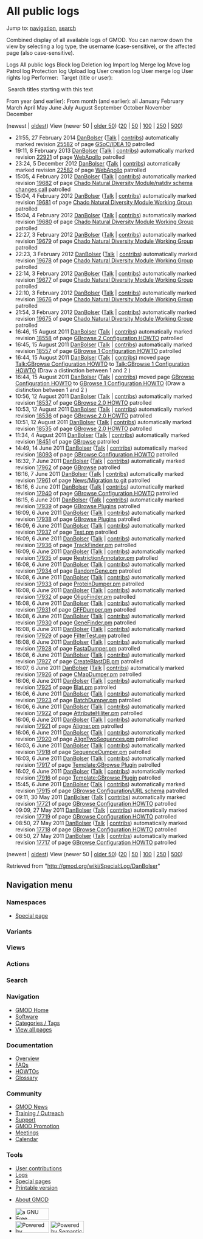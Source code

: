 <div id="mw-page-base" class="noprint">

</div>

<div id="mw-head-base" class="noprint">

</div>

<div id="content" class="mw-body" role="main">

<span id="top"></span>

<div id="mw-js-message" style="display:none;">

</div>



# <span dir="auto">All public logs</span>

<div id="bodyContent">

<div id="contentSub">

</div>

<div id="jump-to-nav" class="mw-jump">

Jump to: [navigation](#mw-navigation), [search](#p-search)

</div>

<div id="mw-content-text">

Combined display of all available logs of GMOD. You can narrow down the
view by selecting a log type, the username (case-sensitive), or the
affected page (also case-sensitive).

Logs All public logs Block log Deletion log Import log Merge log Move
log Patrol log Protection log Upload log User creation log User merge
log User rights log <span style="white-space: nowrap">Performer: </span>
<span style="white-space: nowrap">Target (title or user): </span>

 Search titles starting with this text

From year (and earlier): From month (and earlier): all January February
March April May June July August September October November December

(newest \| <a
href="/mediawiki/index.php?title=Special:Log/DanBolser&amp;dir=prev&amp;type=&amp;user=DanBolser"
class="mw-lastlink" rel="last" title="Special:Log/DanBolser">oldest</a>)
View (newer 50 \| <a
href="/mediawiki/index.php?title=Special:Log/DanBolser&amp;offset=20110527085027&amp;type=&amp;user=DanBolser"
class="mw-nextlink" rel="next" title="Special:Log/DanBolser">older
50</a>) (<a
href="/mediawiki/index.php?title=Special:Log/DanBolser&amp;offset=&amp;limit=20&amp;type=&amp;user=DanBolser"
class="mw-numlink" title="Special:Log/DanBolser">20</a> \| <a
href="/mediawiki/index.php?title=Special:Log/DanBolser&amp;offset=&amp;limit=50&amp;type=&amp;user=DanBolser"
class="mw-numlink" title="Special:Log/DanBolser">50</a> \| <a
href="/mediawiki/index.php?title=Special:Log/DanBolser&amp;offset=&amp;limit=100&amp;type=&amp;user=DanBolser"
class="mw-numlink" title="Special:Log/DanBolser">100</a> \| <a
href="/mediawiki/index.php?title=Special:Log/DanBolser&amp;offset=&amp;limit=250&amp;type=&amp;user=DanBolser"
class="mw-numlink" title="Special:Log/DanBolser">250</a> \| <a
href="/mediawiki/index.php?title=Special:Log/DanBolser&amp;offset=&amp;limit=500&amp;type=&amp;user=DanBolser"
class="mw-numlink" title="Special:Log/DanBolser">500</a>)

- 21:55, 27 February 2014
  <a href="/wiki/User:DanBolser" class="mw-userlink"
  title="User:DanBolser">DanBolser</a>
  <span class="mw-usertoollinks">(<a
  href="/mediawiki/index.php?title=User_talk:DanBolser&amp;action=edit&amp;redlink=1"
  class="new" title="User talk:DanBolser (page does not exist)">Talk</a>
  \|
  [contribs](/wiki/Special:Contributions/DanBolser "Special:Contributions/DanBolser"))</span>
  automatically marked revision
  [25582](/mediawiki/index.php?title=GSoC/IDEA_10&oldid=25582&diff=prev "GSoC/IDEA 10")
  of page [GSoC/IDEA 10](/wiki/GSoC/IDEA_10 "GSoC/IDEA 10") patrolled
- 19:11, 8 February 2013
  <a href="/wiki/User:DanBolser" class="mw-userlink"
  title="User:DanBolser">DanBolser</a>
  <span class="mw-usertoollinks">(<a
  href="/mediawiki/index.php?title=User_talk:DanBolser&amp;action=edit&amp;redlink=1"
  class="new" title="User talk:DanBolser (page does not exist)">Talk</a>
  \|
  [contribs](/wiki/Special:Contributions/DanBolser "Special:Contributions/DanBolser"))</span>
  automatically marked revision
  [22921](/mediawiki/index.php?title=WebApollo&oldid=22921&diff=prev "WebApollo")
  of page [WebApollo](/wiki/WebApollo "WebApollo") patrolled
- 23:24, 5 December 2012
  <a href="/wiki/User:DanBolser" class="mw-userlink"
  title="User:DanBolser">DanBolser</a>
  <span class="mw-usertoollinks">(<a
  href="/mediawiki/index.php?title=User_talk:DanBolser&amp;action=edit&amp;redlink=1"
  class="new" title="User talk:DanBolser (page does not exist)">Talk</a>
  \|
  [contribs](/wiki/Special:Contributions/DanBolser "Special:Contributions/DanBolser"))</span>
  automatically marked revision
  [22582](/mediawiki/index.php?title=WebApollo&oldid=22582&diff=prev "WebApollo")
  of page [WebApollo](/wiki/WebApollo "WebApollo") patrolled
- 15:05, 4 February 2012
  <a href="/wiki/User:DanBolser" class="mw-userlink"
  title="User:DanBolser">DanBolser</a>
  <span class="mw-usertoollinks">(<a
  href="/mediawiki/index.php?title=User_talk:DanBolser&amp;action=edit&amp;redlink=1"
  class="new" title="User talk:DanBolser (page does not exist)">Talk</a>
  \|
  [contribs](/wiki/Special:Contributions/DanBolser "Special:Contributions/DanBolser"))</span>
  automatically marked revision
  [19682](/mediawiki/index.php?title=Chado_Natural_Diversity_Module/natdiv_schema_changes_call&oldid=19682&diff=prev "Chado Natural Diversity Module/natdiv schema changes call")
  of page [Chado Natural Diversity Module/natdiv schema changes
  call](/wiki/Chado_Natural_Diversity_Module/natdiv_schema_changes_call "Chado Natural Diversity Module/natdiv schema changes call")
  patrolled
- 15:04, 4 February 2012
  <a href="/wiki/User:DanBolser" class="mw-userlink"
  title="User:DanBolser">DanBolser</a>
  <span class="mw-usertoollinks">(<a
  href="/mediawiki/index.php?title=User_talk:DanBolser&amp;action=edit&amp;redlink=1"
  class="new" title="User talk:DanBolser (page does not exist)">Talk</a>
  \|
  [contribs](/wiki/Special:Contributions/DanBolser "Special:Contributions/DanBolser"))</span>
  automatically marked revision
  [19681](/mediawiki/index.php?title=Chado_Natural_Diversity_Module_Working_Group&oldid=19681&diff=prev "Chado Natural Diversity Module Working Group")
  of page [Chado Natural Diversity Module Working
  Group](/wiki/Chado_Natural_Diversity_Module_Working_Group "Chado Natural Diversity Module Working Group")
  patrolled
- 15:04, 4 February 2012
  <a href="/wiki/User:DanBolser" class="mw-userlink"
  title="User:DanBolser">DanBolser</a>
  <span class="mw-usertoollinks">(<a
  href="/mediawiki/index.php?title=User_talk:DanBolser&amp;action=edit&amp;redlink=1"
  class="new" title="User talk:DanBolser (page does not exist)">Talk</a>
  \|
  [contribs](/wiki/Special:Contributions/DanBolser "Special:Contributions/DanBolser"))</span>
  automatically marked revision
  [19680](/mediawiki/index.php?title=Chado_Natural_Diversity_Module_Working_Group&oldid=19680&diff=prev "Chado Natural Diversity Module Working Group")
  of page [Chado Natural Diversity Module Working
  Group](/wiki/Chado_Natural_Diversity_Module_Working_Group "Chado Natural Diversity Module Working Group")
  patrolled
- 22:27, 3 February 2012
  <a href="/wiki/User:DanBolser" class="mw-userlink"
  title="User:DanBolser">DanBolser</a>
  <span class="mw-usertoollinks">(<a
  href="/mediawiki/index.php?title=User_talk:DanBolser&amp;action=edit&amp;redlink=1"
  class="new" title="User talk:DanBolser (page does not exist)">Talk</a>
  \|
  [contribs](/wiki/Special:Contributions/DanBolser "Special:Contributions/DanBolser"))</span>
  automatically marked revision
  [19679](/mediawiki/index.php?title=Chado_Natural_Diversity_Module_Working_Group&oldid=19679&diff=prev "Chado Natural Diversity Module Working Group")
  of page [Chado Natural Diversity Module Working
  Group](/wiki/Chado_Natural_Diversity_Module_Working_Group "Chado Natural Diversity Module Working Group")
  patrolled
- 22:23, 3 February 2012
  <a href="/wiki/User:DanBolser" class="mw-userlink"
  title="User:DanBolser">DanBolser</a>
  <span class="mw-usertoollinks">(<a
  href="/mediawiki/index.php?title=User_talk:DanBolser&amp;action=edit&amp;redlink=1"
  class="new" title="User talk:DanBolser (page does not exist)">Talk</a>
  \|
  [contribs](/wiki/Special:Contributions/DanBolser "Special:Contributions/DanBolser"))</span>
  automatically marked revision
  [19678](/mediawiki/index.php?title=Chado_Natural_Diversity_Module_Working_Group&oldid=19678&diff=prev "Chado Natural Diversity Module Working Group")
  of page [Chado Natural Diversity Module Working
  Group](/wiki/Chado_Natural_Diversity_Module_Working_Group "Chado Natural Diversity Module Working Group")
  patrolled
- 22:14, 3 February 2012
  <a href="/wiki/User:DanBolser" class="mw-userlink"
  title="User:DanBolser">DanBolser</a>
  <span class="mw-usertoollinks">(<a
  href="/mediawiki/index.php?title=User_talk:DanBolser&amp;action=edit&amp;redlink=1"
  class="new" title="User talk:DanBolser (page does not exist)">Talk</a>
  \|
  [contribs](/wiki/Special:Contributions/DanBolser "Special:Contributions/DanBolser"))</span>
  automatically marked revision
  [19677](/mediawiki/index.php?title=Chado_Natural_Diversity_Module_Working_Group&oldid=19677&diff=prev "Chado Natural Diversity Module Working Group")
  of page [Chado Natural Diversity Module Working
  Group](/wiki/Chado_Natural_Diversity_Module_Working_Group "Chado Natural Diversity Module Working Group")
  patrolled
- 22:10, 3 February 2012
  <a href="/wiki/User:DanBolser" class="mw-userlink"
  title="User:DanBolser">DanBolser</a>
  <span class="mw-usertoollinks">(<a
  href="/mediawiki/index.php?title=User_talk:DanBolser&amp;action=edit&amp;redlink=1"
  class="new" title="User talk:DanBolser (page does not exist)">Talk</a>
  \|
  [contribs](/wiki/Special:Contributions/DanBolser "Special:Contributions/DanBolser"))</span>
  automatically marked revision
  [19676](/mediawiki/index.php?title=Chado_Natural_Diversity_Module_Working_Group&oldid=19676&diff=prev "Chado Natural Diversity Module Working Group")
  of page [Chado Natural Diversity Module Working
  Group](/wiki/Chado_Natural_Diversity_Module_Working_Group "Chado Natural Diversity Module Working Group")
  patrolled
- 21:54, 3 February 2012
  <a href="/wiki/User:DanBolser" class="mw-userlink"
  title="User:DanBolser">DanBolser</a>
  <span class="mw-usertoollinks">(<a
  href="/mediawiki/index.php?title=User_talk:DanBolser&amp;action=edit&amp;redlink=1"
  class="new" title="User talk:DanBolser (page does not exist)">Talk</a>
  \|
  [contribs](/wiki/Special:Contributions/DanBolser "Special:Contributions/DanBolser"))</span>
  automatically marked revision
  [19675](/mediawiki/index.php?title=Chado_Natural_Diversity_Module_Working_Group&oldid=19675&diff=prev "Chado Natural Diversity Module Working Group")
  of page [Chado Natural Diversity Module Working
  Group](/wiki/Chado_Natural_Diversity_Module_Working_Group "Chado Natural Diversity Module Working Group")
  patrolled
- 16:46, 15 August 2011
  <a href="/wiki/User:DanBolser" class="mw-userlink"
  title="User:DanBolser">DanBolser</a>
  <span class="mw-usertoollinks">(<a
  href="/mediawiki/index.php?title=User_talk:DanBolser&amp;action=edit&amp;redlink=1"
  class="new" title="User talk:DanBolser (page does not exist)">Talk</a>
  \|
  [contribs](/wiki/Special:Contributions/DanBolser "Special:Contributions/DanBolser"))</span>
  automatically marked revision <a
  href="/mediawiki/index.php?title=GBrowse_2_Configuration_HOWTO&amp;oldid=18558&amp;diff=prev"
  class="mw-redirect" title="GBrowse 2 Configuration HOWTO">18558</a> of
  page <a href="/wiki/GBrowse_2_Configuration_HOWTO" class="mw-redirect"
  title="GBrowse 2 Configuration HOWTO">GBrowse 2 Configuration HOWTO</a>
  patrolled
- 16:45, 15 August 2011
  <a href="/wiki/User:DanBolser" class="mw-userlink"
  title="User:DanBolser">DanBolser</a>
  <span class="mw-usertoollinks">(<a
  href="/mediawiki/index.php?title=User_talk:DanBolser&amp;action=edit&amp;redlink=1"
  class="new" title="User talk:DanBolser (page does not exist)">Talk</a>
  \|
  [contribs](/wiki/Special:Contributions/DanBolser "Special:Contributions/DanBolser"))</span>
  automatically marked revision
  [18557](/mediawiki/index.php?title=GBrowse_1_Configuration_HOWTO&oldid=18557&diff=prev "GBrowse 1 Configuration HOWTO")
  of page [GBrowse 1 Configuration
  HOWTO](/wiki/GBrowse_1_Configuration_HOWTO "GBrowse 1 Configuration HOWTO")
  patrolled
- 16:44, 15 August 2011
  <a href="/wiki/User:DanBolser" class="mw-userlink"
  title="User:DanBolser">DanBolser</a>
  <span class="mw-usertoollinks">(<a
  href="/mediawiki/index.php?title=User_talk:DanBolser&amp;action=edit&amp;redlink=1"
  class="new" title="User talk:DanBolser (page does not exist)">Talk</a>
  \|
  [contribs](/wiki/Special:Contributions/DanBolser "Special:Contributions/DanBolser"))</span>
  moved page <a
  href="/mediawiki/index.php?title=Talk:GBrowse_Configuration_HOWTO&amp;redirect=no"
  class="mw-redirect"
  title="Talk:GBrowse Configuration HOWTO">Talk:GBrowse Configuration
  HOWTO</a> to [Talk:GBrowse 1 Configuration
  HOWTO](/wiki/Talk:GBrowse_1_Configuration_HOWTO "Talk:GBrowse 1 Configuration HOWTO")
  <span class="comment">(Draw a distinction between 1 and 2 )</span>
- 16:44, 15 August 2011
  <a href="/wiki/User:DanBolser" class="mw-userlink"
  title="User:DanBolser">DanBolser</a>
  <span class="mw-usertoollinks">(<a
  href="/mediawiki/index.php?title=User_talk:DanBolser&amp;action=edit&amp;redlink=1"
  class="new" title="User talk:DanBolser (page does not exist)">Talk</a>
  \|
  [contribs](/wiki/Special:Contributions/DanBolser "Special:Contributions/DanBolser"))</span>
  moved page <a
  href="/mediawiki/index.php?title=GBrowse_Configuration_HOWTO&amp;redirect=no"
  class="mw-redirect" title="GBrowse Configuration HOWTO">GBrowse
  Configuration HOWTO</a> to [GBrowse 1 Configuration
  HOWTO](/wiki/GBrowse_1_Configuration_HOWTO "GBrowse 1 Configuration HOWTO")
  <span class="comment">(Draw a distinction between 1 and 2 )</span>
- 10:56, 12 August 2011
  <a href="/wiki/User:DanBolser" class="mw-userlink"
  title="User:DanBolser">DanBolser</a>
  <span class="mw-usertoollinks">(<a
  href="/mediawiki/index.php?title=User_talk:DanBolser&amp;action=edit&amp;redlink=1"
  class="new" title="User talk:DanBolser (page does not exist)">Talk</a>
  \|
  [contribs](/wiki/Special:Contributions/DanBolser "Special:Contributions/DanBolser"))</span>
  automatically marked revision
  [18537](/mediawiki/index.php?title=GBrowse_2.0_HOWTO&oldid=18537&diff=prev "GBrowse 2.0 HOWTO")
  of page [GBrowse 2.0
  HOWTO](/wiki/GBrowse_2.0_HOWTO "GBrowse 2.0 HOWTO") patrolled
- 10:53, 12 August 2011
  <a href="/wiki/User:DanBolser" class="mw-userlink"
  title="User:DanBolser">DanBolser</a>
  <span class="mw-usertoollinks">(<a
  href="/mediawiki/index.php?title=User_talk:DanBolser&amp;action=edit&amp;redlink=1"
  class="new" title="User talk:DanBolser (page does not exist)">Talk</a>
  \|
  [contribs](/wiki/Special:Contributions/DanBolser "Special:Contributions/DanBolser"))</span>
  automatically marked revision
  [18536](/mediawiki/index.php?title=GBrowse_2.0_HOWTO&oldid=18536&diff=prev "GBrowse 2.0 HOWTO")
  of page [GBrowse 2.0
  HOWTO](/wiki/GBrowse_2.0_HOWTO "GBrowse 2.0 HOWTO") patrolled
- 10:51, 12 August 2011
  <a href="/wiki/User:DanBolser" class="mw-userlink"
  title="User:DanBolser">DanBolser</a>
  <span class="mw-usertoollinks">(<a
  href="/mediawiki/index.php?title=User_talk:DanBolser&amp;action=edit&amp;redlink=1"
  class="new" title="User talk:DanBolser (page does not exist)">Talk</a>
  \|
  [contribs](/wiki/Special:Contributions/DanBolser "Special:Contributions/DanBolser"))</span>
  automatically marked revision
  [18535](/mediawiki/index.php?title=GBrowse_2.0_HOWTO&oldid=18535&diff=prev "GBrowse 2.0 HOWTO")
  of page [GBrowse 2.0
  HOWTO](/wiki/GBrowse_2.0_HOWTO "GBrowse 2.0 HOWTO") patrolled
- 11:34, 4 August 2011
  <a href="/wiki/User:DanBolser" class="mw-userlink"
  title="User:DanBolser">DanBolser</a>
  <span class="mw-usertoollinks">(<a
  href="/mediawiki/index.php?title=User_talk:DanBolser&amp;action=edit&amp;redlink=1"
  class="new" title="User talk:DanBolser (page does not exist)">Talk</a>
  \|
  [contribs](/wiki/Special:Contributions/DanBolser "Special:Contributions/DanBolser"))</span>
  automatically marked revision
  [18451](/mediawiki/index.php?title=GBrowse&oldid=18451&diff=prev "GBrowse")
  of page [GBrowse](/wiki/GBrowse "GBrowse") patrolled
- 14:49, 14 June 2011 <a href="/wiki/User:DanBolser" class="mw-userlink"
  title="User:DanBolser">DanBolser</a>
  <span class="mw-usertoollinks">(<a
  href="/mediawiki/index.php?title=User_talk:DanBolser&amp;action=edit&amp;redlink=1"
  class="new" title="User talk:DanBolser (page does not exist)">Talk</a>
  \|
  [contribs](/wiki/Special:Contributions/DanBolser "Special:Contributions/DanBolser"))</span>
  automatically marked revision <a
  href="/mediawiki/index.php?title=GBrowse_Configuration_HOWTO&amp;oldid=18093&amp;diff=prev"
  class="mw-redirect" title="GBrowse Configuration HOWTO">18093</a> of
  page <a href="/wiki/GBrowse_Configuration_HOWTO" class="mw-redirect"
  title="GBrowse Configuration HOWTO">GBrowse Configuration HOWTO</a>
  patrolled
- 16:32, 7 June 2011 <a href="/wiki/User:DanBolser" class="mw-userlink"
  title="User:DanBolser">DanBolser</a>
  <span class="mw-usertoollinks">(<a
  href="/mediawiki/index.php?title=User_talk:DanBolser&amp;action=edit&amp;redlink=1"
  class="new" title="User talk:DanBolser (page does not exist)">Talk</a>
  \|
  [contribs](/wiki/Special:Contributions/DanBolser "Special:Contributions/DanBolser"))</span>
  automatically marked revision
  [17962](/mediawiki/index.php?title=GBrowse&oldid=17962&diff=prev "GBrowse")
  of page [GBrowse](/wiki/GBrowse "GBrowse") patrolled
- 16:16, 7 June 2011 <a href="/wiki/User:DanBolser" class="mw-userlink"
  title="User:DanBolser">DanBolser</a>
  <span class="mw-usertoollinks">(<a
  href="/mediawiki/index.php?title=User_talk:DanBolser&amp;action=edit&amp;redlink=1"
  class="new" title="User talk:DanBolser (page does not exist)">Talk</a>
  \|
  [contribs](/wiki/Special:Contributions/DanBolser "Special:Contributions/DanBolser"))</span>
  automatically marked revision
  [17961](/mediawiki/index.php?title=News/Migration_to_git&oldid=17961&diff=prev "News/Migration to git")
  of page [News/Migration to
  git](/wiki/News/Migration_to_git "News/Migration to git") patrolled
- 16:16, 6 June 2011 <a href="/wiki/User:DanBolser" class="mw-userlink"
  title="User:DanBolser">DanBolser</a>
  <span class="mw-usertoollinks">(<a
  href="/mediawiki/index.php?title=User_talk:DanBolser&amp;action=edit&amp;redlink=1"
  class="new" title="User talk:DanBolser (page does not exist)">Talk</a>
  \|
  [contribs](/wiki/Special:Contributions/DanBolser "Special:Contributions/DanBolser"))</span>
  automatically marked revision <a
  href="/mediawiki/index.php?title=GBrowse_Configuration_HOWTO&amp;oldid=17940&amp;diff=prev"
  class="mw-redirect" title="GBrowse Configuration HOWTO">17940</a> of
  page <a href="/wiki/GBrowse_Configuration_HOWTO" class="mw-redirect"
  title="GBrowse Configuration HOWTO">GBrowse Configuration HOWTO</a>
  patrolled
- 16:15, 6 June 2011 <a href="/wiki/User:DanBolser" class="mw-userlink"
  title="User:DanBolser">DanBolser</a>
  <span class="mw-usertoollinks">(<a
  href="/mediawiki/index.php?title=User_talk:DanBolser&amp;action=edit&amp;redlink=1"
  class="new" title="User talk:DanBolser (page does not exist)">Talk</a>
  \|
  [contribs](/wiki/Special:Contributions/DanBolser "Special:Contributions/DanBolser"))</span>
  automatically marked revision
  [17939](/mediawiki/index.php?title=GBrowse_Plugins&oldid=17939&diff=prev "GBrowse Plugins")
  of page [GBrowse Plugins](/wiki/GBrowse_Plugins "GBrowse Plugins")
  patrolled
- 16:09, 6 June 2011 <a href="/wiki/User:DanBolser" class="mw-userlink"
  title="User:DanBolser">DanBolser</a>
  <span class="mw-usertoollinks">(<a
  href="/mediawiki/index.php?title=User_talk:DanBolser&amp;action=edit&amp;redlink=1"
  class="new" title="User talk:DanBolser (page does not exist)">Talk</a>
  \|
  [contribs](/wiki/Special:Contributions/DanBolser "Special:Contributions/DanBolser"))</span>
  automatically marked revision
  [17938](/mediawiki/index.php?title=GBrowse_Plugins&oldid=17938&diff=prev "GBrowse Plugins")
  of page [GBrowse Plugins](/wiki/GBrowse_Plugins "GBrowse Plugins")
  patrolled
- 16:09, 6 June 2011 <a href="/wiki/User:DanBolser" class="mw-userlink"
  title="User:DanBolser">DanBolser</a>
  <span class="mw-usertoollinks">(<a
  href="/mediawiki/index.php?title=User_talk:DanBolser&amp;action=edit&amp;redlink=1"
  class="new" title="User talk:DanBolser (page does not exist)">Talk</a>
  \|
  [contribs](/wiki/Special:Contributions/DanBolser "Special:Contributions/DanBolser"))</span>
  automatically marked revision
  [17937](/mediawiki/index.php?title=Test.pm&oldid=17937&diff=prev "Test.pm")
  of page [Test.pm](/wiki/Test.pm "Test.pm") patrolled
- 16:09, 6 June 2011 <a href="/wiki/User:DanBolser" class="mw-userlink"
  title="User:DanBolser">DanBolser</a>
  <span class="mw-usertoollinks">(<a
  href="/mediawiki/index.php?title=User_talk:DanBolser&amp;action=edit&amp;redlink=1"
  class="new" title="User talk:DanBolser (page does not exist)">Talk</a>
  \|
  [contribs](/wiki/Special:Contributions/DanBolser "Special:Contributions/DanBolser"))</span>
  automatically marked revision
  [17936](/mediawiki/index.php?title=TrackFinder.pm&oldid=17936&diff=prev "TrackFinder.pm")
  of page [TrackFinder.pm](/wiki/TrackFinder.pm "TrackFinder.pm")
  patrolled
- 16:09, 6 June 2011 <a href="/wiki/User:DanBolser" class="mw-userlink"
  title="User:DanBolser">DanBolser</a>
  <span class="mw-usertoollinks">(<a
  href="/mediawiki/index.php?title=User_talk:DanBolser&amp;action=edit&amp;redlink=1"
  class="new" title="User talk:DanBolser (page does not exist)">Talk</a>
  \|
  [contribs](/wiki/Special:Contributions/DanBolser "Special:Contributions/DanBolser"))</span>
  automatically marked revision
  [17935](/mediawiki/index.php?title=RestrictionAnnotator.pm&oldid=17935&diff=prev "RestrictionAnnotator.pm")
  of page
  [RestrictionAnnotator.pm](/wiki/RestrictionAnnotator.pm "RestrictionAnnotator.pm")
  patrolled
- 16:08, 6 June 2011 <a href="/wiki/User:DanBolser" class="mw-userlink"
  title="User:DanBolser">DanBolser</a>
  <span class="mw-usertoollinks">(<a
  href="/mediawiki/index.php?title=User_talk:DanBolser&amp;action=edit&amp;redlink=1"
  class="new" title="User talk:DanBolser (page does not exist)">Talk</a>
  \|
  [contribs](/wiki/Special:Contributions/DanBolser "Special:Contributions/DanBolser"))</span>
  automatically marked revision
  [17934](/mediawiki/index.php?title=RandomGene.pm&oldid=17934&diff=prev "RandomGene.pm")
  of page [RandomGene.pm](/wiki/RandomGene.pm "RandomGene.pm") patrolled
- 16:08, 6 June 2011 <a href="/wiki/User:DanBolser" class="mw-userlink"
  title="User:DanBolser">DanBolser</a>
  <span class="mw-usertoollinks">(<a
  href="/mediawiki/index.php?title=User_talk:DanBolser&amp;action=edit&amp;redlink=1"
  class="new" title="User talk:DanBolser (page does not exist)">Talk</a>
  \|
  [contribs](/wiki/Special:Contributions/DanBolser "Special:Contributions/DanBolser"))</span>
  automatically marked revision
  [17933](/mediawiki/index.php?title=ProteinDumper.pm&oldid=17933&diff=prev "ProteinDumper.pm")
  of page [ProteinDumper.pm](/wiki/ProteinDumper.pm "ProteinDumper.pm")
  patrolled
- 16:08, 6 June 2011 <a href="/wiki/User:DanBolser" class="mw-userlink"
  title="User:DanBolser">DanBolser</a>
  <span class="mw-usertoollinks">(<a
  href="/mediawiki/index.php?title=User_talk:DanBolser&amp;action=edit&amp;redlink=1"
  class="new" title="User talk:DanBolser (page does not exist)">Talk</a>
  \|
  [contribs](/wiki/Special:Contributions/DanBolser "Special:Contributions/DanBolser"))</span>
  automatically marked revision
  [17932](/mediawiki/index.php?title=OligoFinder.pm&oldid=17932&diff=prev "OligoFinder.pm")
  of page [OligoFinder.pm](/wiki/OligoFinder.pm "OligoFinder.pm")
  patrolled
- 16:08, 6 June 2011 <a href="/wiki/User:DanBolser" class="mw-userlink"
  title="User:DanBolser">DanBolser</a>
  <span class="mw-usertoollinks">(<a
  href="/mediawiki/index.php?title=User_talk:DanBolser&amp;action=edit&amp;redlink=1"
  class="new" title="User talk:DanBolser (page does not exist)">Talk</a>
  \|
  [contribs](/wiki/Special:Contributions/DanBolser "Special:Contributions/DanBolser"))</span>
  automatically marked revision
  [17931](/mediawiki/index.php?title=GFFDumper.pm&oldid=17931&diff=prev "GFFDumper.pm")
  of page [GFFDumper.pm](/wiki/GFFDumper.pm "GFFDumper.pm") patrolled
- 16:08, 6 June 2011 <a href="/wiki/User:DanBolser" class="mw-userlink"
  title="User:DanBolser">DanBolser</a>
  <span class="mw-usertoollinks">(<a
  href="/mediawiki/index.php?title=User_talk:DanBolser&amp;action=edit&amp;redlink=1"
  class="new" title="User talk:DanBolser (page does not exist)">Talk</a>
  \|
  [contribs](/wiki/Special:Contributions/DanBolser "Special:Contributions/DanBolser"))</span>
  automatically marked revision
  [17930](/mediawiki/index.php?title=GeneFinder.pm&oldid=17930&diff=prev "GeneFinder.pm")
  of page [GeneFinder.pm](/wiki/GeneFinder.pm "GeneFinder.pm") patrolled
- 16:08, 6 June 2011 <a href="/wiki/User:DanBolser" class="mw-userlink"
  title="User:DanBolser">DanBolser</a>
  <span class="mw-usertoollinks">(<a
  href="/mediawiki/index.php?title=User_talk:DanBolser&amp;action=edit&amp;redlink=1"
  class="new" title="User talk:DanBolser (page does not exist)">Talk</a>
  \|
  [contribs](/wiki/Special:Contributions/DanBolser "Special:Contributions/DanBolser"))</span>
  automatically marked revision
  [17929](/mediawiki/index.php?title=FilterTest.pm&oldid=17929&diff=prev "FilterTest.pm")
  of page [FilterTest.pm](/wiki/FilterTest.pm "FilterTest.pm") patrolled
- 16:08, 6 June 2011 <a href="/wiki/User:DanBolser" class="mw-userlink"
  title="User:DanBolser">DanBolser</a>
  <span class="mw-usertoollinks">(<a
  href="/mediawiki/index.php?title=User_talk:DanBolser&amp;action=edit&amp;redlink=1"
  class="new" title="User talk:DanBolser (page does not exist)">Talk</a>
  \|
  [contribs](/wiki/Special:Contributions/DanBolser "Special:Contributions/DanBolser"))</span>
  automatically marked revision
  [17928](/mediawiki/index.php?title=FastaDumper.pm&oldid=17928&diff=prev "FastaDumper.pm")
  of page [FastaDumper.pm](/wiki/FastaDumper.pm "FastaDumper.pm")
  patrolled
- 16:08, 6 June 2011 <a href="/wiki/User:DanBolser" class="mw-userlink"
  title="User:DanBolser">DanBolser</a>
  <span class="mw-usertoollinks">(<a
  href="/mediawiki/index.php?title=User_talk:DanBolser&amp;action=edit&amp;redlink=1"
  class="new" title="User talk:DanBolser (page does not exist)">Talk</a>
  \|
  [contribs](/wiki/Special:Contributions/DanBolser "Special:Contributions/DanBolser"))</span>
  automatically marked revision
  [17927](/mediawiki/index.php?title=CreateBlastDB.pm&oldid=17927&diff=prev "CreateBlastDB.pm")
  of page [CreateBlastDB.pm](/wiki/CreateBlastDB.pm "CreateBlastDB.pm")
  patrolled
- 16:07, 6 June 2011 <a href="/wiki/User:DanBolser" class="mw-userlink"
  title="User:DanBolser">DanBolser</a>
  <span class="mw-usertoollinks">(<a
  href="/mediawiki/index.php?title=User_talk:DanBolser&amp;action=edit&amp;redlink=1"
  class="new" title="User talk:DanBolser (page does not exist)">Talk</a>
  \|
  [contribs](/wiki/Special:Contributions/DanBolser "Special:Contributions/DanBolser"))</span>
  automatically marked revision
  [17926](/mediawiki/index.php?title=CMapDumper.pm&oldid=17926&diff=prev "CMapDumper.pm")
  of page [CMapDumper.pm](/wiki/CMapDumper.pm "CMapDumper.pm") patrolled
- 16:06, 6 June 2011 <a href="/wiki/User:DanBolser" class="mw-userlink"
  title="User:DanBolser">DanBolser</a>
  <span class="mw-usertoollinks">(<a
  href="/mediawiki/index.php?title=User_talk:DanBolser&amp;action=edit&amp;redlink=1"
  class="new" title="User talk:DanBolser (page does not exist)">Talk</a>
  \|
  [contribs](/wiki/Special:Contributions/DanBolser "Special:Contributions/DanBolser"))</span>
  automatically marked revision
  [17925](/mediawiki/index.php?title=Blat.pm&oldid=17925&diff=prev "Blat.pm")
  of page [Blat.pm](/wiki/Blat.pm "Blat.pm") patrolled
- 16:06, 6 June 2011 <a href="/wiki/User:DanBolser" class="mw-userlink"
  title="User:DanBolser">DanBolser</a>
  <span class="mw-usertoollinks">(<a
  href="/mediawiki/index.php?title=User_talk:DanBolser&amp;action=edit&amp;redlink=1"
  class="new" title="User talk:DanBolser (page does not exist)">Talk</a>
  \|
  [contribs](/wiki/Special:Contributions/DanBolser "Special:Contributions/DanBolser"))</span>
  automatically marked revision
  [17923](/mediawiki/index.php?title=BatchDumper.pm&oldid=17923&diff=prev "BatchDumper.pm")
  of page [BatchDumper.pm](/wiki/BatchDumper.pm "BatchDumper.pm")
  patrolled
- 16:06, 6 June 2011 <a href="/wiki/User:DanBolser" class="mw-userlink"
  title="User:DanBolser">DanBolser</a>
  <span class="mw-usertoollinks">(<a
  href="/mediawiki/index.php?title=User_talk:DanBolser&amp;action=edit&amp;redlink=1"
  class="new" title="User talk:DanBolser (page does not exist)">Talk</a>
  \|
  [contribs](/wiki/Special:Contributions/DanBolser "Special:Contributions/DanBolser"))</span>
  automatically marked revision
  [17922](/mediawiki/index.php?title=AttributeHiliter.pm&oldid=17922&diff=prev "AttributeHiliter.pm")
  of page
  [AttributeHiliter.pm](/wiki/AttributeHiliter.pm "AttributeHiliter.pm")
  patrolled
- 16:06, 6 June 2011 <a href="/wiki/User:DanBolser" class="mw-userlink"
  title="User:DanBolser">DanBolser</a>
  <span class="mw-usertoollinks">(<a
  href="/mediawiki/index.php?title=User_talk:DanBolser&amp;action=edit&amp;redlink=1"
  class="new" title="User talk:DanBolser (page does not exist)">Talk</a>
  \|
  [contribs](/wiki/Special:Contributions/DanBolser "Special:Contributions/DanBolser"))</span>
  automatically marked revision
  [17921](/mediawiki/index.php?title=Aligner.pm&oldid=17921&diff=prev "Aligner.pm")
  of page [Aligner.pm](/wiki/Aligner.pm "Aligner.pm") patrolled
- 16:06, 6 June 2011 <a href="/wiki/User:DanBolser" class="mw-userlink"
  title="User:DanBolser">DanBolser</a>
  <span class="mw-usertoollinks">(<a
  href="/mediawiki/index.php?title=User_talk:DanBolser&amp;action=edit&amp;redlink=1"
  class="new" title="User talk:DanBolser (page does not exist)">Talk</a>
  \|
  [contribs](/wiki/Special:Contributions/DanBolser "Special:Contributions/DanBolser"))</span>
  automatically marked revision
  [17920](/mediawiki/index.php?title=AlignTwoSequences.pm&oldid=17920&diff=prev "AlignTwoSequences.pm")
  of page
  [AlignTwoSequences.pm](/wiki/AlignTwoSequences.pm "AlignTwoSequences.pm")
  patrolled
- 16:03, 6 June 2011 <a href="/wiki/User:DanBolser" class="mw-userlink"
  title="User:DanBolser">DanBolser</a>
  <span class="mw-usertoollinks">(<a
  href="/mediawiki/index.php?title=User_talk:DanBolser&amp;action=edit&amp;redlink=1"
  class="new" title="User talk:DanBolser (page does not exist)">Talk</a>
  \|
  [contribs](/wiki/Special:Contributions/DanBolser "Special:Contributions/DanBolser"))</span>
  automatically marked revision
  [17918](/mediawiki/index.php?title=SequenceDumper.pm&oldid=17918&diff=prev "SequenceDumper.pm")
  of page
  [SequenceDumper.pm](/wiki/SequenceDumper.pm "SequenceDumper.pm")
  patrolled
- 16:03, 6 June 2011 <a href="/wiki/User:DanBolser" class="mw-userlink"
  title="User:DanBolser">DanBolser</a>
  <span class="mw-usertoollinks">(<a
  href="/mediawiki/index.php?title=User_talk:DanBolser&amp;action=edit&amp;redlink=1"
  class="new" title="User talk:DanBolser (page does not exist)">Talk</a>
  \|
  [contribs](/wiki/Special:Contributions/DanBolser "Special:Contributions/DanBolser"))</span>
  automatically marked revision
  [17917](/mediawiki/index.php?title=Template:GBrowse_Plugin&oldid=17917&diff=prev "Template:GBrowse Plugin")
  of page [Template:GBrowse
  Plugin](/wiki/Template:GBrowse_Plugin "Template:GBrowse Plugin")
  patrolled
- 16:02, 6 June 2011 <a href="/wiki/User:DanBolser" class="mw-userlink"
  title="User:DanBolser">DanBolser</a>
  <span class="mw-usertoollinks">(<a
  href="/mediawiki/index.php?title=User_talk:DanBolser&amp;action=edit&amp;redlink=1"
  class="new" title="User talk:DanBolser (page does not exist)">Talk</a>
  \|
  [contribs](/wiki/Special:Contributions/DanBolser "Special:Contributions/DanBolser"))</span>
  automatically marked revision
  [17916](/mediawiki/index.php?title=Template:GBrowse_Plugin&oldid=17916&diff=prev "Template:GBrowse Plugin")
  of page [Template:GBrowse
  Plugin](/wiki/Template:GBrowse_Plugin "Template:GBrowse Plugin")
  patrolled
- 15:45, 6 June 2011 <a href="/wiki/User:DanBolser" class="mw-userlink"
  title="User:DanBolser">DanBolser</a>
  <span class="mw-usertoollinks">(<a
  href="/mediawiki/index.php?title=User_talk:DanBolser&amp;action=edit&amp;redlink=1"
  class="new" title="User talk:DanBolser (page does not exist)">Talk</a>
  \|
  [contribs](/wiki/Special:Contributions/DanBolser "Special:Contributions/DanBolser"))</span>
  automatically marked revision
  [17915](/mediawiki/index.php?title=GBrowse_Configuration/URL_schema&oldid=17915&diff=prev "GBrowse Configuration/URL schema")
  of page [GBrowse Configuration/URL
  schema](/wiki/GBrowse_Configuration/URL_schema "GBrowse Configuration/URL schema")
  patrolled
- 09:11, 30 May 2011 <a href="/wiki/User:DanBolser" class="mw-userlink"
  title="User:DanBolser">DanBolser</a>
  <span class="mw-usertoollinks">(<a
  href="/mediawiki/index.php?title=User_talk:DanBolser&amp;action=edit&amp;redlink=1"
  class="new" title="User talk:DanBolser (page does not exist)">Talk</a>
  \|
  [contribs](/wiki/Special:Contributions/DanBolser "Special:Contributions/DanBolser"))</span>
  automatically marked revision <a
  href="/mediawiki/index.php?title=GBrowse_Configuration_HOWTO&amp;oldid=17721&amp;diff=prev"
  class="mw-redirect" title="GBrowse Configuration HOWTO">17721</a> of
  page <a href="/wiki/GBrowse_Configuration_HOWTO" class="mw-redirect"
  title="GBrowse Configuration HOWTO">GBrowse Configuration HOWTO</a>
  patrolled
- 09:09, 27 May 2011 <a href="/wiki/User:DanBolser" class="mw-userlink"
  title="User:DanBolser">DanBolser</a>
  <span class="mw-usertoollinks">(<a
  href="/mediawiki/index.php?title=User_talk:DanBolser&amp;action=edit&amp;redlink=1"
  class="new" title="User talk:DanBolser (page does not exist)">Talk</a>
  \|
  [contribs](/wiki/Special:Contributions/DanBolser "Special:Contributions/DanBolser"))</span>
  automatically marked revision <a
  href="/mediawiki/index.php?title=GBrowse_Configuration_HOWTO&amp;oldid=17719&amp;diff=prev"
  class="mw-redirect" title="GBrowse Configuration HOWTO">17719</a> of
  page <a href="/wiki/GBrowse_Configuration_HOWTO" class="mw-redirect"
  title="GBrowse Configuration HOWTO">GBrowse Configuration HOWTO</a>
  patrolled
- 08:50, 27 May 2011 <a href="/wiki/User:DanBolser" class="mw-userlink"
  title="User:DanBolser">DanBolser</a>
  <span class="mw-usertoollinks">(<a
  href="/mediawiki/index.php?title=User_talk:DanBolser&amp;action=edit&amp;redlink=1"
  class="new" title="User talk:DanBolser (page does not exist)">Talk</a>
  \|
  [contribs](/wiki/Special:Contributions/DanBolser "Special:Contributions/DanBolser"))</span>
  automatically marked revision <a
  href="/mediawiki/index.php?title=GBrowse_Configuration_HOWTO&amp;oldid=17718&amp;diff=prev"
  class="mw-redirect" title="GBrowse Configuration HOWTO">17718</a> of
  page <a href="/wiki/GBrowse_Configuration_HOWTO" class="mw-redirect"
  title="GBrowse Configuration HOWTO">GBrowse Configuration HOWTO</a>
  patrolled
- 08:50, 27 May 2011 <a href="/wiki/User:DanBolser" class="mw-userlink"
  title="User:DanBolser">DanBolser</a>
  <span class="mw-usertoollinks">(<a
  href="/mediawiki/index.php?title=User_talk:DanBolser&amp;action=edit&amp;redlink=1"
  class="new" title="User talk:DanBolser (page does not exist)">Talk</a>
  \|
  [contribs](/wiki/Special:Contributions/DanBolser "Special:Contributions/DanBolser"))</span>
  automatically marked revision <a
  href="/mediawiki/index.php?title=GBrowse_Configuration_HOWTO&amp;oldid=17717&amp;diff=prev"
  class="mw-redirect" title="GBrowse Configuration HOWTO">17717</a> of
  page <a href="/wiki/GBrowse_Configuration_HOWTO" class="mw-redirect"
  title="GBrowse Configuration HOWTO">GBrowse Configuration HOWTO</a>
  patrolled

(newest \| <a
href="/mediawiki/index.php?title=Special:Log/DanBolser&amp;dir=prev&amp;type=&amp;user=DanBolser"
class="mw-lastlink" rel="last" title="Special:Log/DanBolser">oldest</a>)
View (newer 50 \| <a
href="/mediawiki/index.php?title=Special:Log/DanBolser&amp;offset=20110527085027&amp;type=&amp;user=DanBolser"
class="mw-nextlink" rel="next" title="Special:Log/DanBolser">older
50</a>) (<a
href="/mediawiki/index.php?title=Special:Log/DanBolser&amp;offset=&amp;limit=20&amp;type=&amp;user=DanBolser"
class="mw-numlink" title="Special:Log/DanBolser">20</a> \| <a
href="/mediawiki/index.php?title=Special:Log/DanBolser&amp;offset=&amp;limit=50&amp;type=&amp;user=DanBolser"
class="mw-numlink" title="Special:Log/DanBolser">50</a> \| <a
href="/mediawiki/index.php?title=Special:Log/DanBolser&amp;offset=&amp;limit=100&amp;type=&amp;user=DanBolser"
class="mw-numlink" title="Special:Log/DanBolser">100</a> \| <a
href="/mediawiki/index.php?title=Special:Log/DanBolser&amp;offset=&amp;limit=250&amp;type=&amp;user=DanBolser"
class="mw-numlink" title="Special:Log/DanBolser">250</a> \| <a
href="/mediawiki/index.php?title=Special:Log/DanBolser&amp;offset=&amp;limit=500&amp;type=&amp;user=DanBolser"
class="mw-numlink" title="Special:Log/DanBolser">500</a>)

</div>

<div class="printfooter">

Retrieved from "<http://gmod.org/wiki/Special:Log/DanBolser>"

</div>

<div id="catlinks" class="catlinks catlinks-allhidden">

</div>

<div class="visualClear">

</div>

</div>

</div>

<div id="mw-navigation">

## Navigation menu

<div id="mw-head">



<div id="left-navigation">

<div id="p-namespaces" class="vectorTabs" role="navigation"
aria-labelledby="p-namespaces-label">

### Namespaces

- <span id="ca-nstab-special">[Special
  page](/wiki/Special:Log/DanBolser "This is a special page, you cannot edit the page itself")</span>

</div>

<div id="p-variants" class="vectorMenu emptyPortlet" role="navigation"
aria-labelledby="p-variants-label">

### 

### Variants[](#)

<div class="menu">

</div>

</div>

</div>

<div id="right-navigation">

<div id="p-views" class="vectorTabs emptyPortlet" role="navigation"
aria-labelledby="p-views-label">

### Views

</div>

<div id="p-cactions" class="vectorMenu emptyPortlet" role="navigation"
aria-labelledby="p-cactions-label">

### Actions[](#)

<div class="menu">

</div>

</div>

<div id="p-search" role="search">

### Search

<div id="simpleSearch">

</div>

</div>

</div>

</div>

<div id="mw-panel">

<div id="p-logo" role="banner">

<a href="/wiki/Main_Page"
style="background-image: url(http://gmod.org/images/GMOD-cogs.png);"
title="Visit the main page"></a>

</div>

<div id="p-Navigation" class="portal" role="navigation"
aria-labelledby="p-Navigation-label">

### Navigation

<div class="body">

- <span id="n-GMOD-Home">[GMOD Home](/wiki/Main_Page)</span>
- <span id="n-Software">[Software](/wiki/GMOD_Components)</span>
- <span id="n-Categories-.2F-Tags">[Categories /
  Tags](/wiki/Categories)</span>
- <span id="n-View-all-pages">[View all
  pages](/wiki/Special:AllPages)</span>

</div>

</div>

<div id="p-Documentation" class="portal" role="navigation"
aria-labelledby="p-Documentation-label">

### Documentation

<div class="body">

- <span id="n-Overview">[Overview](/wiki/Overview)</span>
- <span id="n-FAQs">[FAQs](/wiki/Category:FAQ)</span>
- <span id="n-HOWTOs">[HOWTOs](/wiki/Category:HOWTO)</span>
- <span id="n-Glossary">[Glossary](/wiki/Glossary)</span>

</div>

</div>

<div id="p-Community" class="portal" role="navigation"
aria-labelledby="p-Community-label">

### Community

<div class="body">

- <span id="n-GMOD-News">[GMOD News](/wiki/GMOD_News)</span>
- <span id="n-Training-.2F-Outreach">[Training /
  Outreach](/wiki/Training_and_Outreach)</span>
- <span id="n-Support">[Support](/wiki/Support)</span>
- <span id="n-GMOD-Promotion">[GMOD
  Promotion](/wiki/GMOD_Promotion)</span>
- <span id="n-Meetings">[Meetings](/wiki/Meetings)</span>
- <span id="n-Calendar">[Calendar](/wiki/Calendar)</span>

</div>

</div>

<div id="p-tb" class="portal" role="navigation"
aria-labelledby="p-tb-label">

### Tools

<div class="body">

- <span id="t-contributions">[User
  contributions](/wiki/Special:Contributions/DanBolser "A list of contributions of this user")</span>
- <span id="t-log">[Logs](/wiki/Special:Log/DanBolser)</span>
- <span id="t-specialpages"><a href="/wiki/Special:SpecialPages" accesskey="q"
  title="A list of all special pages [q]">Special pages</a></span>
- <span id="t-print"><a
  href="/mediawiki/index.php?title=Special:Log/DanBolser&amp;printable=yes"
  rel="alternate" accesskey="p"
  title="Printable version of this page [p]">Printable version</a></span>

</div>

</div>

</div>

</div>

<div id="footer" role="contentinfo">

- <span id="footer-places-about">[About
  GMOD](/wiki/GMOD:About "GMOD:About")</span>

<!-- -->

- <span id="footer-copyrightico">[<img src="http://www.gnu.org/graphics/gfdl-logo-small.png" width="88"
  height="31" alt="a GNU Free Documentation License" />](http://www.gnu.org/licenses/fdl-1.3.html)</span>
- <span id="footer-poweredbyico">[<img src="/mediawiki/skins/common/images/poweredby_mediawiki_88x31.png"
  width="88" height="31" alt="Powered by MediaWiki" />](//www.mediawiki.org/)
  [<img
  src="/mediawiki/extensions/SemanticMediaWiki/includes/../resources/images/smw_button.png"
  width="88" height="31" alt="Powered by Semantic MediaWiki" />](https://www.semantic-mediawiki.org/wiki/Semantic_MediaWiki)</span>

<div style="clear:both">

</div>

</div>
